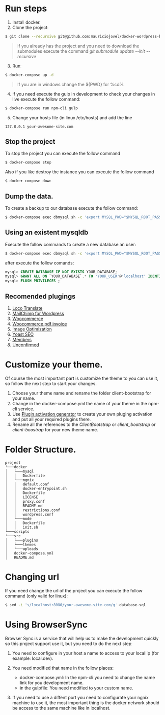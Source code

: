# Run steps
1. Install docker.
2. Clone the project:
```bash
$ git clone --recursive git@github.com:mauriciojovel/docker-wordpress-boilerplate.git your-awesome-site
```
> If you already has the project and you need to download the submodules execute the command *git submodule update --init --recursive*

3. Run:
```bash
$ docker-compose up -d
```
> If you are in windows change the ${PWD} for %cd%

4. If you need execute the gulp in development to check your changes in live execute the follow command:
```bash
$ docker-compose run npm-cli gulp
```

5. Change your hosts file (in linux /etc/hosts) and add the line
```
127.0.0.1 your-awesome-site.com
```

## Stop the project
To stop the project you can execute the follow command
```bash
$ docker-compose stop
```
Also if you like destroy the instance you can execute the follow command
```bash
$ docker-compose down
```

## Dump the data.
To create a backup to our database execute the follow command:
```bash
$ docker-compose exec dbmysql sh -c 'export MYSQL_PWD="$MYSQL_ROOT_PASSWORD";exec mysqldump -uroot site | gzip -9 -c > /docker-entrypoint-initdb.d/database.sql.gz'
```

## Using an existent mysqldb
Execute the follow commands to create a new database an user:
```bash
$ docker-compose exec dbmysql sh -c 'export MYSQL_PWD="$MYSQL_ROOT_PASSWORD"; mysql'
```
after execute the follow comands:
```sql
mysql> CREATE DATABASE IF NOT EXISTS YOUR_DATABASE;
mysql> GRANT ALL ON `YOUR_DATABASE`.* TO 'YOUR_USER'@'localhost' IDENTIFIED BY 'YOUR_PASSWORD';
mysql> FLUSH PRIVILEGES ;
```

## Recomended plugings
1. [Loco Translate](https://wordpress.org/plugins/loco-translate/)
2. [MailChimp for Wordpress](https://wordpress.org/plugins/mailchimp-for-wp/)
3. [Woocommerce](https://woocommerce.com/)
4. [Woocommerce pdf invoice](https://wordpress.org/plugins/woocommerce-pdf-invoices/)
5. [Image Optimization](https://wordpress.org/plugins/wp-smushit/)
6. [Yoast SEO](https://wordpress.org/plugins/wordpress-seo/)
7. [Members](https://wordpress.org/plugins/members/)
8. [Unconfirmed](https://wordpress.org/plugins/unconfirmed/)

# Customize your theme.
Of course the most important part is customize the theme to you can use it, so follow the next step to start your changes.

1. Choose your theme name and rename the folder client-bootstrap for your name.
2. Change in the docker-compose.yml the name of your theme in the npm-cli service.
3. Use [Plugin activation generator](http://tgmpluginactivation.com/download/) to create your own pluging activation and put all your required plugins there.
4. Rename all the references to the *ClientBootstrap* or *client_bootstrap* or *client-boostrap* for your new theme name.

# Folder Structure.
```
project
└───docker
│   └───mysql
│   │   Dockerfile
│   └───ngnix
│   │   default.conf
│   │   docker-entrypoint.sh
│   │   Dockerfile
│   │   LICENSE
│   │   proxy.conf
│   │   README.md
│   │   restrictions.conf
│   │   wordpress.conf
│   └───node
│   │   Dockerfile
│   │   init.sh
└───scripts
└───src
│   └───plugins
│   └───themes
│   └───uploads
│   docker-compose.yml
│   README.md
```

# Changing url
If you need change the url of the project you can execute the follow command (only valid for linux):
```bash
$ sed -i 's/localhost:8080/your-awesome-site.com/g' database.sql
```

# Using BrowserSync
Browser Sync is a service that will help us to make the development quickly so this project support use it, but you need to do the next step:

1. You need to configure in your host a name to access to your local ip (for example: local.dev).
2. You need modified that name in the follow places:

    * docker-compose.yml: In the npm-cli you need to change the name link for you development name.
    * in the gulpfile: You need modified to your custom name.

3. If you need to use a diffent port you need to configurate your ngnix machine to use it, the most important thing is the docker network should be access to the same machine like in localhost.
